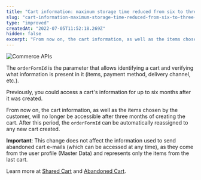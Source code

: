 ```yaml
---
title: "Cart information: maximum storage time reduced from six to three months"
slug: "cart-information-maximum-storage-time-reduced-from-six-to-three-months"
type: "improved"
createdAt: "2022-07-05T11:52:18.269Z"
hidden: false
excerpt: "From now on, the cart information, as well as the items chosen by the customer, will no longer be accessible after three months of creating the cart. After this period, the `orderFormId` can be automatically reassigned to any new cart created."
---
```


![Commerce APIs](https://raw.githubusercontent.com/vtexdocs/dev-portal-content/main/images/cart-information-maximum-storage-time-reduced-from-six-to-three-months-0.png)

The `orderFormId` is the parameter that allows identifying a cart and verifying what information is present in it (items, payment method, delivery channel, etc.).

Previously, you could access a cart's information for up to six months after it was created.

From now on, the cart information, as well as the items chosen by the customer, will no longer be accessible after three months of creating the cart. After this period, the `orderFormId` can be automatically reassigned to any new cart created.

**Important**: This change does not affect the information used to send abandoned cart e-mails (which can be accessed at any time), as they come from the user profile (Master Data) and represents only the items from the last cart.

Learn more at [Shared Cart](https://help.vtex.com/en/tutorial/o-que-e-o-carrinho-compartilhado--3oKJZfoAoUm8g0ukCIGsUu#) and [Abandoned Cart](https://help.vtex.com/en/tutorial/acesse-o-carrinho-abandonado-dos-clientes--4bbXy1TlzJaiCr41xKDN4e#).
